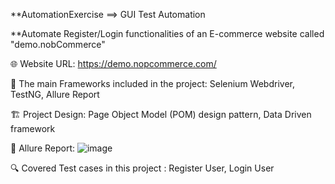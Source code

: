 **AutomationExercise ==> GUI Test Automation

**Automate Register/Login functionalities of an E-commerce website called "demo.nobCommerce"

🌐 Website URL: https://demo.nopcommerce.com/

📝 The main Frameworks included in the project:
Selenium Webdriver,
TestNG,
Allure Report

🏗️ Project Design:
Page Object Model (POM) design pattern,
Data Driven framework

📄 Allure Report:
![image](https://github.com/MEltayar/nobCommerceProject/assets/152815622/8cf02087-391a-4ae6-bb5a-7d72ba15706a)


🔍️ Covered Test cases in this project :
Register User,
Login User
